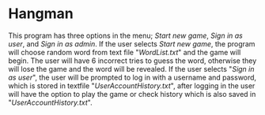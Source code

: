 # Hangman

This program has three options in the menu; *Start new game*, *Sign in as user*, and *Sign in as admin*. If the user selects *Start new game*, the program will choose random word from text file "*WordList.txt*" and the game will begin. The user will have 6 incorrect tries to guess the word, otherwise they will lose the game and the word will be revealed. If the user selects "*Sign in as user*", the user will be prompted to log in with a username and password, which is stored in textfile "*UserAccountHistory.txt*", after logging in the user will have the option to play the game or check history which is  also saved in "*UserAccountHistory.txt*".
